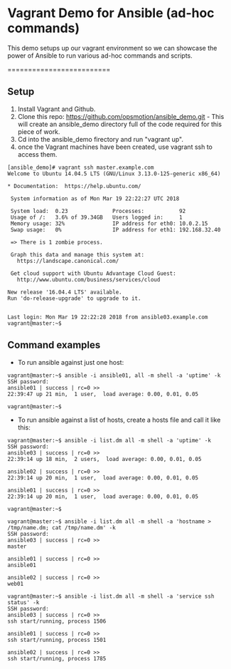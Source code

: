 #  Vagrant Demo for Ansible (ad-hoc commands)

This demo setups up our vagrant environment so we can showcase the power of Ansible to run various ad-hoc commands and scripts.

=========================

Setup
--------
 1. Install Vagrant and Github.
 2. Clone this repo: https://github.com/opsmotion/ansible_demo.git - This will create an ansible_demo directory full of the code required for this piece of work.
 3. Cd into the ansible_demo firectory and run "vagrant up".
 4. once the Vagrant machines have been created, use vagrant ssh <servername> to access them.
 
 ````
[ansible_demo]# vagrant ssh master.example.com
Welcome to Ubuntu 14.04.5 LTS (GNU/Linux 3.13.0-125-generic x86_64)

 * Documentation:  https://help.ubuntu.com/

  System information as of Mon Mar 19 22:22:27 UTC 2018

  System load:  0.23              Processes:           92
  Usage of /:   3.6% of 39.34GB   Users logged in:     1
  Memory usage: 32%               IP address for eth0: 10.0.2.15
  Swap usage:   0%                IP address for eth1: 192.168.32.40

  => There is 1 zombie process.

  Graph this data and manage this system at:
    https://landscape.canonical.com/

  Get cloud support with Ubuntu Advantage Cloud Guest:
    http://www.ubuntu.com/business/services/cloud

New release '16.04.4 LTS' available.
Run 'do-release-upgrade' to upgrade to it.


Last login: Mon Mar 19 22:22:28 2018 from ansible03.example.com
vagrant@master:~$ 
 ````

Command examples
--------
 * To run ansible against just one host:
 ````
 vagrant@master:~$ ansible -i ansible01, all -m shell -a 'uptime' -k
SSH password: 
ansible01 | success | rc=0 >>
 22:39:47 up 21 min,  1 user,  load average: 0.00, 0.01, 0.05

vagrant@master:~$ 
````

 * To run ansible against a list of hosts, create a hosts file and call it like this:
 ````
 vagrant@master:~$ ansible -i list.dm all -m shell -a 'uptime' -k
SSH password: 
ansible03 | success | rc=0 >>
 22:39:14 up 18 min,  2 users,  load average: 0.00, 0.01, 0.05

ansible02 | success | rc=0 >>
 22:39:14 up 20 min,  1 user,  load average: 0.00, 0.01, 0.05

ansible01 | success | rc=0 >>
 22:39:14 up 20 min,  1 user,  load average: 0.00, 0.01, 0.05

vagrant@master:~$ 

vagrant@master:~$ ansible -i list.dm all -m shell -a 'hostname > /tmp/name.dm; cat /tmp/name.dm' -k
SSH password: 
ansible03 | success | rc=0 >>
master

ansible01 | success | rc=0 >>
ansible01

ansible02 | success | rc=0 >>
web01

vagrant@master:~$ ansible -i list.dm all -m shell -a 'service ssh status' -k
SSH password: 
ansible03 | success | rc=0 >>
ssh start/running, process 1506

ansible01 | success | rc=0 >>
ssh start/running, process 1501

ansible02 | success | rc=0 >>
ssh start/running, process 1785

 ````

